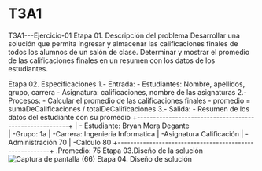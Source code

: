 # T3A1
T3A1---Ejercicio-01
Etapa 01. Descripción del problema
Desarrollar una solución que permita ingresar y almacenar las calificaciones finales de todos los alumnos de un salón de clase. Determinar y mostrar el promedio de las calificaciones finales en un resumen con los datos de los estudiantes.

Etapa 02. Especificaciones
1.- Entrada: - Estudiantes: Nombre, apellidos, grupo, carrera - Asignatura: calificaciones, nombre de las asignaturas 2.- Procesos: - Calcular el promedio de las calificaciones finales - promedio = sumaDeCalificaciones / totalDeCalificaciones 3.- Salida: - Resumen de los datos del estudiante con su promedio
+--------------------------------------------------------+
|   - Estudiante: Bryan Mora Degante                          
| -Grupo: 1a
| -Carrera: Ingenieria Informatica
| -Asignatura          Calificación
| -Administración      70
| -Calculo        80
+--------------------------------------------------------+
.Promedio:   75
Etapa 03.Diseño de la solución
![Captura de pantalla (66)](https://user-images.githubusercontent.com/115474798/206414934-0f1a6c1e-cdb1-49aa-b4b6-2b32328c45ba.png)
Etapa 04. Diseño de solución
